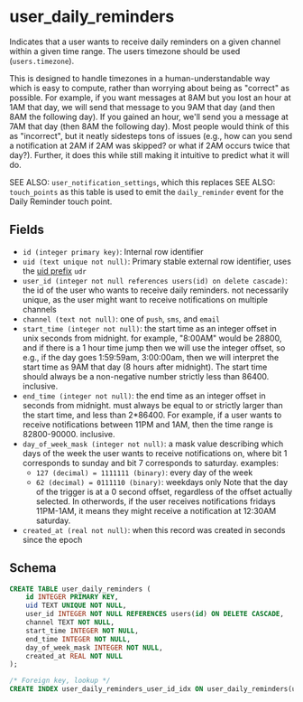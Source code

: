 # user_daily_reminders

Indicates that a user wants to receive daily reminders on a given channel within
a given time range. The users timezone should be used (`users.timezone`).

This is designed to handle timezones in a human-understandable way which is easy
to compute, rather than worrying about being as "correct" as possible. For
example, if you want messages at 8AM but you lost an hour at 1AM that day, we
will send that message to you 9AM that day (and then 8AM the following day). If
you gained an hour, we'll send you a message at 7AM that day (then 8AM the
following day). Most people would think of this as "incorrect", but it neatly
sidesteps tons of issues (e.g., how can you send a notification at 2AM if 2AM
was skipped? or what if 2AM occurs twice that day?). Further, it does this while
still making it intuitive to predict what it will do.

SEE ALSO: `user_notification_settings`, which this replaces
SEE ALSO: `touch_points` as this table is used to emit the `daily_reminder`
event for the Daily Reminder touch point.

## Fields

- `id (integer primary key)`: Internal row identifier
- `uid (text unique not null)`: Primary stable external row identifier, uses
  the [uid prefix](../uid_prefixes.md) `udr`
- `user_id (integer not null references users(id) on delete cascade)`: the
  id of the user who wants to receive daily reminders. not necessarily unique,
  as the user might want to receive notifications on multiple channels
- `channel (text not null)`: one of `push`, `sms`, and `email`
- `start_time (integer not null)`: the start time as an integer offset in
  unix seconds from midnight. for example, "8:00AM" would be 28800, and if there
  is a 1 hour time jump then we will use the integer offset, so e.g., if
  the day goes 1:59:59am, 3:00:00am, then we will interpret the start time
  as 9AM that day (8 hours after midnight). The start time should always be
  a non-negative number strictly less than 86400. inclusive.
- `end_time (integer not null)`: the end time as an integer offset in seconds
  from midnight. must always be equal to or strictly larger than the start time,
  and less than 2\*86400. For example, if a user wants to receive notifications
  between 11PM and 1AM, then the time range is 82800-90000. inclusive.
- `day_of_week_mask (integer not null)`: a mask value describing which days of
  the week the user wants to receive notifications on, where bit 1 corresponds to sunday
  and bit 7 corresponds to saturday. examples:
  - `127 (decimal) = 1111111 (binary)`: every day of the week
  - `62 (decimal) = 0111110 (binary)`: weekdays only
    Note that the day of the trigger is at a 0 second offset, regardless of the offset
    actually selected. In otherwords, if the user receives notifications fridays 11PM-1AM,
    it means they might receive a notification at 12:30AM saturday.
- `created_at (real not null)`: when this record was created in seconds since the
  epoch

## Schema

```sql
CREATE TABLE user_daily_reminders (
    id INTEGER PRIMARY KEY,
    uid TEXT UNIQUE NOT NULL,
    user_id INTEGER NOT NULL REFERENCES users(id) ON DELETE CASCADE,
    channel TEXT NOT NULL,
    start_time INTEGER NOT NULL,
    end_time INTEGER NOT NULL,
    day_of_week_mask INTEGER NOT NULL,
    created_at REAL NOT NULL
);

/* Foreign key, lookup */
CREATE INDEX user_daily_reminders_user_id_idx ON user_daily_reminders(user_id);
```
